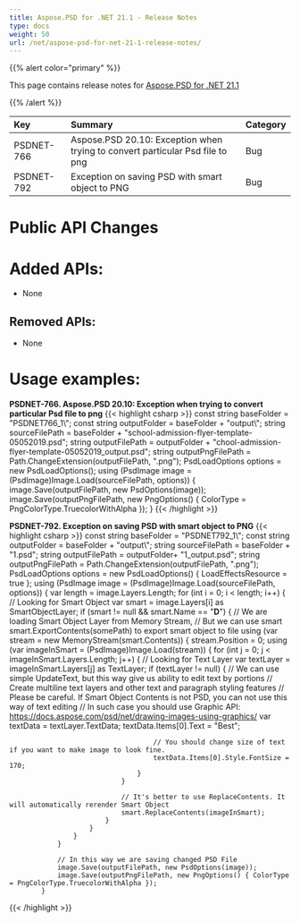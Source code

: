 ```yaml
---
title: Aspose.PSD for .NET 21.1 - Release Notes
type: docs
weight: 50
url: /net/aspose-psd-for-net-21-1-release-notes/
---
```


{{% alert color="primary" %}} 

This page contains release notes for [Aspose.PSD for .NET 21.1](https://www.nuget.org/packages/Aspose.PSD/)

{{% /alert %}} 

|**Key**|**Summary**|**Category**|
| :- | :- | :- |
|PSDNET-766|Aspose.PSD 20.10: Exception when trying to convert particular Psd file to png|Bug|
|PSDNET-792|Exception on saving PSD with smart object to PNG|Bug|

# **Public API Changes**
# **Added APIs:**
- None

## **Removed APIs:**
- None

# **Usage examples:**
**PSDNET-766. Aspose.PSD 20.10: Exception when trying to convert particular Psd file to png**
{{< highlight csharp >}}
            const string baseFolder = "PSDNET766_1\\";
            const string outputFolder = baseFolder + "output\\";
            string sourceFilePath = baseFolder + "school-admission-flyer-template-05052019.psd";
            string outputFilePath = outputFolder + "chool-admission-flyer-template-05052019_output.psd";
            string outputPngFilePath = Path.ChangeExtension(outputFilePath, ".png");
            PsdLoadOptions options = new PsdLoadOptions();
            using (PsdImage image = (PsdImage)Image.Load(sourceFilePath, options))
            {
                image.Save(outputFilePath, new PsdOptions(image));
                image.Save(outputPngFilePath, new PngOptions() { ColorType = PngColorType.TruecolorWithAlpha });
            }
{{< /highlight >}}

**PSDNET-792. Exception on saving PSD with smart object to PNG**
{{< highlight csharp >}}
            const string baseFolder = "PSDNET792_1\\";
            const string outputFolder = baseFolder + "output\\";
            string sourceFilePath = baseFolder + "1.psd";
            string outputFilePath = outputFolder+ "1_output.psd";
            string outputPngFilePath = Path.ChangeExtension(outputFilePath, ".png");
            PsdLoadOptions options = new PsdLoadOptions() { LoadEffectsResource = true };
            using (PsdImage image = (PsdImage)Image.Load(sourceFilePath, options))
            {
                var length = image.Layers.Length;
                for (int i = 0; i < length; i++)
                {
                    // Looking for Smart Object
                    var smart = image.Layers[i] as SmartObjectLayer;
                    if (smart != null && smart.Name == "__D__")
                    {
                        // We are loading Smart Object Layer from Memory Stream,
                        // But we can use smart smart.ExportContents(somePath) to export smart object to file
                        using (var stream = new MemoryStream(smart.Contents))
                        {
                            stream.Position = 0;
                            using (var imageInSmart = (PsdImage)Image.Load(stream))
                            {
                                for (int j = 0; j < imageInSmart.Layers.Length; j++)
                                {
                                    // Looking for Text Layer
                                    var textLayer = imageInSmart.Layers[j] as TextLayer;
                                    if (textLayer != null)
                                    {
                                        // We can use simple UpdateText, but this way give us ability to edit text by portions
                                        // Create multiline text layers and other text and paragraph styling features
                                        // Please be careful. If Smart Object Contents is not PSD, you can not use this way of text editing
                                        // In such case you should use Graphic API: https://docs.aspose.com/psd/net/drawing-images-using-graphics/
                                        var textData = textLayer.TextData;
                                        textData.Items[0].Text = "Best";

                                        // You should change size of text if you want to make image to look fine.
                                        textData.Items[0].Style.FontSize = 170;
                                    }
                                }

                                // It's better to use ReplaceContents. It will automatically rerender Smart Object
                                smart.ReplaceContents(imageInSmart);
                            }
                        }
                    }
                }

                // In this way we are saving changed PSD File
                image.Save(outputFilePath, new PsdOptions(image));
                image.Save(outputPngFilePath, new PngOptions() { ColorType = PngColorType.TruecolorWithAlpha });
            }
{{< /highlight >}}